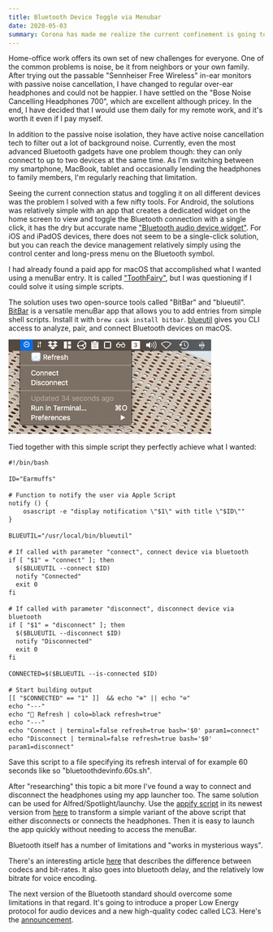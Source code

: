 ```yaml
---
title: Bluetooth Device Toggle via Menubar
date: 2020-05-03
summary: Corona has made me realize the current confinement is going to take a while, so why not spend a bit of time and money optimizing my new work setup. Even though I cannot move *out* at least I can move *around* with my new fancy Bluetooth headphones. Still, it took me a bit of time to cobble together some scripts that help make them work the way I like them. To connect my devices I figured out specific quick solutions to connect/disconnect the headphones which reduces some of the headaches.     
---
```


Home-office work offers its own set of new challenges for everyone. One of the common problems is noise, be it from neighbors or your own family. After trying out the passable "Sennheiser Free Wireless" in-ear monitors with passive noise cancellation, I have changed to regular over-ear headphones and could not be happier. I have settled on the "Bose Noise Cancelling Headphones 700", which are excellent although pricey. In the end, I have decided that I would use them daily for my remote work, and it's worth it even if I pay myself.

In addition to the passive noise isolation, they have active noise cancellation tech to filter out a lot of background noise. Currently, even the most advanced Bluetooth gadgets have one problem though: they can only connect to up to two devices at the same time. As I'm switching between my smartphone, MacBook, tablet and occasionally lending the headphones to family members, I'm regularly reaching that limitation.

Seeing the current connection status and toggling it on all different devices was the problem I solved with a few nifty tools. For Android, the solutions was relatively simple with an app that creates a dedicated widget on the home screen to view and toggle the Bluetooth connection with a single click, it has the dry but accurate name ["Bluetooth audio device widget"](https://play.google.com/?id=com.tom.bluetoothDevicesWidget). For iOS and iPadOS devices, there does not seem to be a single-click solution, but you can reach the device management relatively simply using the control center and long-press menu on the Bluetooth symbol.

I had already found a paid app for macOS that accomplished what I wanted using a menuBar entry. It is called ["ToothFairy"](https://apps.apple.com/us/app/toothfairy/id1191449274), but I was questioning if I could solve it using simple scripts.

The solution uses two open-source tools called "BitBar" and "blueutil". [BitBar](https://getbitbar.com/) is a versatile menuBar app that allows you to add entries from simple shell scripts. Install it with `brew cask install bitbar`. [blueutil](https://github.com/toy/blueutil) gives you CLI access to analyze, pair, and connect Bluetooth devices on macOS. 

![screenshot of bluetoothdevinfo plugin for BitBar](/images/bluetoothdevinfo_screenshot.png)

Tied together with this simple script they perfectly achieve what I wanted:

```shell
#!/bin/bash

ID="Earmuffs"

# Function to notify the user via Apple Script
notify () {
    osascript -e "display notification \"$1\" with title \"$ID\""
}

BLUEUTIL="/usr/local/bin/blueutil"

# If called with parameter "connect", connect device via bluetooth
if [ "$1" = "connect" ]; then  
  $($BLUEUTIL --connect $ID)
  notify "Connected"
  exit 0
fi

# If called with parameter "disconnect", disconnect device via bluetooth
if [ "$1" = "disconnect" ]; then  
  $($BLUEUTIL --disconnect $ID)
  notify "Disconnected"
  exit 0
fi

CONNECTED=$($BLUEUTIL --is-connected $ID)

# Start building output
[[ "$CONNECTED" == "1" ]]  && echo "⊕" || echo "⊖"
echo "---"
echo "🔄 Refresh | colo=black refresh=true"
echo "---"
echo "Connect | terminal=false refresh=true bash='$0' param1=connect"
echo "Disconnect | terminal=false refresh=true bash='$0' param1=disconnect"
```

Save this script to a file specifying its refresh interval of for example 60 seconds like so "bluetoothdevinfo.60s.sh".

After "researching" this topic a bit more I've found a way to connect and disconnect the headphones using my app launcher too. The same solution can be used for Alfred/Spotlight/launchy. Use the [appify script](https://mathiasbynens.be/notes/shell-script-mac-apps) in its newest version from [here](https://gist.githubusercontent.com/mathiasbynens/674099/raw/9e64331e348b20049975519b866148050db06da5/appify) to transform a simple variant of the above script that either disconnects or connects the headphones. Then it is easy to launch the app quickly without needing to access the menuBar.

Bluetooth itself has a number of limitations and "works in mysterious ways".

There's an interesting article [here](https://habr.com/en/post/456182/) that describes the difference between codecs and bit-rates.
It also goes into bluetooth delay, and the relatively low bitrate for voice encoding.

The next version of the Bluetooth standard should overcome some limitations in that regard. It's going to introduce a 
proper Low Energy protocol for audio devices and a new high-quality codec called LC3. Here's the [announcement](https://www.bluetooth.com/learn-about-bluetooth/bluetooth-technology/le-audio/).
